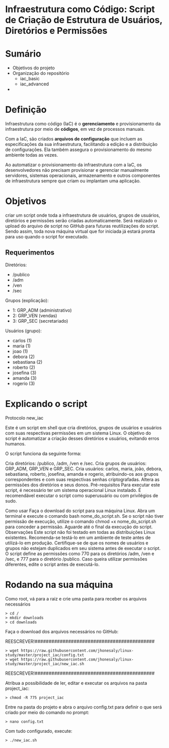 # Infraestrutura como Código: Script de Criação de Estrutura de Usuários, Diretórios e Permissões

# Sumário

- Objetivos do projeto
- Organização do repositório
    - iac_basic
    - iac_advanced
- 

# Definição

Infraestrutura como código (IaC) é o **gerenciamento** e provisionamento da infraestrutura por meio de **códigos**, em vez de processos manuais.

Com a IaC, são criados **arquivos de configuração** que incluem as especificações da sua infraestrutura, facilitando a edição e a distribuição de configurações. Ela também assegura o provisionamento do mesmo ambiente todas as vezes. 

Ao automatizar o provisionamento da infraestrutura com a IaC, os desenvolvedores não precisam provisionar e gerenciar manualmente servidores, sistemas operacionais, armazenamento e outros componentes de infraestrutura sempre que criam ou implantam uma aplicação.

# Objetivos

criar um script onde toda a infraestrutura de usuários, grupos de usuários, diretórios e permissões serão criadas automaticamente. Será realizado o upload do arquivo de script no GitHub para futuras reutilizações do script. Sendo assim, toda nova máquina virtual que for iniciada já estará pronta para uso quando o script for executado.

## Requerimentos

Diretórios:

- /publico
- /adm
- /ven
- /sec

Grupos (explicação):

- 1: GRP_ADM (administrativo)
- 2: GRP_VEN (vendas)
- 3: GRP_SEC (secretariado)

Usuários (grupo):

- carlos (1)
- maria (1)
- joao (1)
- debora (2)
- sebastiana (2)
- roberto (2)
- josefina (3)
- amanda (3)
- rogerio (3)


# Explicando o script

Protocolo new_iac

Este é um script em shell que cria diretórios, grupos de usuários e usuários com suas respectivas permissões em um sistema Linux. O objetivo do script é automatizar a criação desses diretórios e usuários, evitando erros humanos.

O script funciona da seguinte forma:

Cria diretórios: /publico, /adm, /ven e /sec.
Cria grupos de usuários: GRP_ADM, GRP_VEN e GRP_SEC.
Cria usuários: carlos, maria, joão, debora, sebastiana, roberto, josefina, amanda e rogerio, atribuindo-os aos grupos correspondentes e com suas respectivas senhas criptografadas.
Altera as permissões dos diretórios e seus donos.
Pré-requisitos
Para executar este script, é necessário ter um sistema operacional Linux instalado. É recomendável executar o script como superusuário ou com privilégios de sudo.

Como usar
Faça o download do script para sua máquina Linux.
Abra um terminal e execute o comando bash nome_do_script.sh. Se o script não tiver permissão de execução, utilize o comando chmod +x nome_do_script.sh para conceder a permissão.
Aguarde até o final da execução do script.
Observações
Este script não foi testado em todas as distribuições Linux existentes. Recomenda-se testá-lo em um ambiente de teste antes de utilizá-lo em produção.
Certifique-se de que os nomes de usuários e grupos não estejam duplicados em seu sistema antes de executar o script.
O script define as permissões como 770 para os diretórios /adm, /ven e /sec, e 777 para o diretório /publico. Caso queira utilizar permissões diferentes, edite o script antes de executá-lo.

# Rodando na sua máquina

Como root, vá para a raiz e crie uma pasta para receber os arquivos necessários

    > cd /
    > mkdir downloads
    > cd downloads

Faça o download dos arquivos necessários no GitHub:

REESCREVER!###########################################

    > wget https://raw.githubusercontent.com/jhonesaly/linux-study/master/project_iac/config.txt
    > wget https://raw.githubusercontent.com/jhonesaly/linux-study/master/project_iac/new_iac.sh

REESCREVER!###########################################

Atribua a possibilidade de ler, editar e executar os arquivos na pasta project_iac:

    > chmod -R 775 project_iac

Entre na pasta do projeto e abra o arquivo config.txt para definir o que será criado por meio do comando no prompt:

    > nano config.txt

Com tudo configurado, execute: 

    > ./new_iac.sh